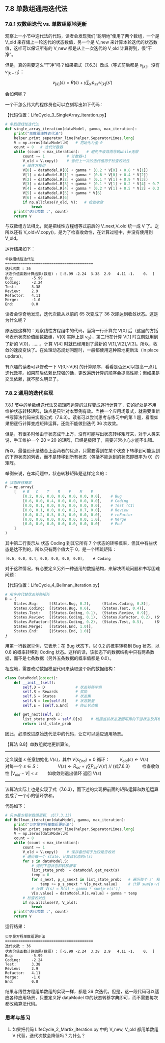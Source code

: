 
## 7.8 单数组通用迭代法

### 7.8.1 双数组迭代 vs. 单数组原地更新

观察上一小节中迭代法的代码，读者会发现我们“聪明地”使用了两个数组，一个是 V_old 来存储上一轮迭代的状态数值，另一个是 V_new 来计算本轮迭代的状态数值，这样可以保证所有的 V_new 都是从上一次迭代的 V_old 计算得到，很“干净”。

但是，真的需要这么“干净”吗？如果把式（7.6.3）改成（等式前后都是 $v_{[k]}$，没有 $v_{[k+1]}$）：

$$
v_{[k]}(s) = R(s)+ \gamma \sum_{s'} p_{ss'}v_{[k]}(s')
\tag{7.8.1}
$$

会如何呢？

一个不怎么伟大的程序员也可以立刻写出如下代码：

【代码位置：LifeCycle_3_SingleArray_Iteration.py】

```Python
# 单数组线性迭代法
def single_array_iteration(dataModel, gamma, max_iteration):
    print("单数组线性迭代法")
    helper.print_seperator_line(helper.SeperatorLines.long)
    V = np.zeros(dataModel.N)   # 初始化为全 0
    count = 0   # 迭代计数器
    while (count < max_iteration):   # 避免不收敛而导致while无限
        count += 1          # 计数器+1
        V_old = V.copy()    # 备份上一次的迭代值用于检查收敛性
        # 线性方程组
        V[0] = dataModel.R[0] + gamma * (0.2 * V[0] + 0.8 * V[1])
        V[1] = dataModel.R[1] + gamma * (0.6 * V[0] + 0.4 * V[2])
        V[2] = dataModel.R[2] + gamma * (0.1 * V[1] + 0.9 * V[3])
        V[3] = dataModel.R[3] + gamma * (0.1 * V[1] + 0.2 * V[4] + 0.7 * V[5])
        V[4] = dataModel.R[4] + gamma * (0.2 * V[1] + 0.5 * V[2] + 0.3 * V[3])
        V[5] = dataModel.R[5] + gamma * V[6]
        V[6] = dataModel.R[6]
        if np.allclose(V_old, V):   # 检查收敛
            break
    print("迭代次数 :", count)
    return V
```

与双数组方法相比，就是把线性方程组等式前后的 V_next,V_old 统一成 V 了。之所以还有 V_old=V.copy()，是为了检查收敛性，在计算过程中，并没有使用到 V_old。

运行结果如下：

```
单数组线性迭代法
========================================
迭代次数 : 36
状态价值函数计算结果(数组) : [-5.99 -2.24  3.38  2.9   4.11 -1.    0.  ]
Bug:        -5.99
Coding:     -2.24
Test:       3.38
Review:     2.9
Refactor:   4.11
Merge:      -1.0
End:        0.0
```
读者会惊奇地发现，迭代次数从以前的 65 次变成了 36 次即达到收敛状态。这是为什么呢？

原因是这样的：观察线性方程组中的代码，当第一行计算完 V[0] 后（这里的方括号表示状态价值函数数组，V[0] 实际上是 $v_0$），第二行在计算 V[1] 时立刻就用到了新的 V[0]，......，计算 V[4] 时就已经用到了最新的 V[1],V[2],V[3]。所以，收敛的速度变快了。在处理动态规划问题时，一般都使用这种原地更新法（in place update）。

有兴趣的读者可以修改一下 V[0]~V[6] 的计算顺序，看看是否还可以提高一点儿迭代效率。如果前后依赖比较强的话，更改遍历计算的顺序会提高性能；但如果是交叉依赖，就不那么明显了。

### 7.8.2 通用的迭代实现

7.8.1 节中的单数组迭代法又把矩阵运算的过程变成逐行计算了，它的好处是不用维护状态转移矩阵，缺点是只针对本案例有效。当换一个应用场景式，就需要重新书写算法代码来实现公式（7.6.3）。读者可以尝试思考与练习中的第 1 题，看看如果把逐行计算变成矩阵运算，还能不能做到迭代 36 次收敛。

但是，有很多时候由于状态成千上万，没有可能写出状态转移矩阵来，对于人类来说，手工维护一个 $20 \times 20$ 的矩阵，已经是极限了，需要非常小心才能不出错。

所以，最佳设计是结合上面两者的优点，只需要得到在某个状态下转移到可能达到的下游状态的列表，而不是转移到所有状态（包括不能达到的状态即概率为 0）的矩阵。

举例来说，在本问题中，状态转移矩阵是这样定义的：

```Python
# 状态转移概率
P = np.array(
    [   # B   C    T    R    F    M    E    
        [0.2, 0.8, 0.0, 0.0, 0.0, 0.0, 0.0],    # Bug 
        [0.6, 0.0, 0.4, 0.0, 0.0, 0.0, 0.0],    # Coding
        [0.0, 0.1, 0.0, 0.9, 0.0, 0.0, 0.0],    # Test (CI)
        [0.0, 0.1, 0.0, 0.0, 0.2, 0.7, 0.0],    # Review
        [0.0, 0.2, 0.5, 0.3, 0.0, 0.0, 0.0],    # reFactor
        [0.0, 0.0, 0.0, 0.0, 0.0, 0.0, 1.0],    # Merge
        [0.0, 0.0, 0.0, 0.0, 0.0, 0.0, 0.0]     # End
    ]
)
```
其中第二行表示从 状态 Coding 到其它所有 7 个状态的转移概率，但其中有些状态是达不到的，所以只有两个值大于 0，是一个稀疏矩阵：
```
[0.6, 0.0, 0.4, 0.0, 0.0, 0.0, 0.0],    # Coding
```
对于这种情况，有必要定义另外一种通用的数据结构，来解决稀疏问题和书写困难问题：

【代码位置：LifeCycle_4_Bellman_Iteration.py】

```Python
# 用字典代替状态转移矩阵
D = {
    States.Bug:     [(States.Bug, 0.2),     (States.Coding, 0.8)],
    States.Coding:  [(States.Bug, 0.6),     (States.Test, 0.4)],
    States.Test:    [(States.Coding, 0.1),  (States.Review, 0.9)],
    States.Review:  [(States.Coding, 0.1),  (States.Refactor, 0.2), (States.Merge, 0.7)],
    States.Refactor:[(States.Coding, 0.2),  (States.Test, 0.5),     (States.Review, 0.3)],
    States.Merge:   [(States.End, 1.0)],
    States.End:     [(States.End, 1.0)]
}

```
用第一行数据举例，它表示：在 Bug 状态下，以 0.2 的概率转移到 Bug 状态，以 0.8 的概率转移到 Coding 状态。这样的话，该状态下的数据结构中只有两条数据，而不是七条数据（另外五条数据的概率值都是 0.0）。

相应地，需要改动数据模型代码来读取这个新的数据结构：

```Python
class DataModel(object):
    def __init__(self):
        self.D = D              # 状态转移字典
        self.R = Rewards        # 奖励
        self.S = States         # 状态集
        self.N = len(self.S)    # 状态数量
        self.E = [self.S.End]   # 终止状态集

    def get_next(self, s):
        list_state_prob = self.D[s]    # 根据当前状态返回可用的下游状态及其概率
        return list_state_prob
```

因此，必须改进原始迭代法中的代码，让它可以适应通用场景。

【算法 8.8】单数组就地更新算法。

---

定义误差 $\varepsilon$
任意初始化 $V(s)$，其中 $V(s_{End})=0$
循环：
　　$V_{old}(s) \leftarrow V(s)$
　　对每一个 $s \in S$：
　　　　$V(s) \leftarrow R_{ss'}+\gamma \sum P_{ss'}V(s')$ // (式7.6.3）
　　检查收敛性 $|V_{old} - V| < \varepsilon$
　　如收敛则退出循环
返回 $V(s)$

---

该算法实际上也是实现了式（7.6.3），而下述的实现把前面的矩阵运算和数组运算变成了一个小的循环求和。

代码如下：

```Python
# 贝尔曼方程单数组更新, 式(7.3.13)
def Bellman_iteration(dataModel, gamma, max_iteration):
    print("贝尔曼方程单数组更新法")
    helper.print_seperator_line(helper.SeperatorLines.long)
    V = np.zeros(dataModel.N)
    count = 0
    while (count < max_iteration): 
        count += 1
        V_old = V.copy()    # 保存备份用于比较是否收敛
        # 遍历每一个 state，计算该状态的v(s)
        for s in dataModel.S:
            # 得到下游状态和转移概率
            list_state_prob  = dataModel.get_next(s)
            temp = 0
            for s_next, p_s_snext in list_state_prob:   # 遍历每个 s' 和 p_ss'
                temp += p_s_snext * V[s_next.value]     # 计算 sum[p·v(s')]
            # 计算 V(s) = R(s) + gamma * sum[p·v(s')]
            V[s.value] = dataModel.R[s.value] + gamma * temp
        # 检查收敛性
        if np.allclose(V, V_old):
            break
    print("迭代次数 :", count)
    return V
```

运行结果：

```
贝尔曼方程单数组更新法
========================================
迭代次数 : 36
状态价值函数计算结果(数组) : [-5.99 -2.24  3.38  2.9   4.11 -1.    0.  ]
Bug:        -5.99
Coding:     -2.24
Test:       3.38
Review:     2.9
Refactor:   4.11
Merge:      -1.0
End:        0.0
```

结果与线性方程组单数组的实现一样，都是 36 次迭代。但是，这一段代码可以适应各种应用场景，只要定义好 dataModel 中的状态转移字典即可，而不需要每次都改动算法代码。


### 思考与练习

1. 如果把代码 LifeCycle_2_Martix_Iteration.py 中的 V_new, V_old 都用单数组 V 代替，迭代次数会降低吗？为什么？
